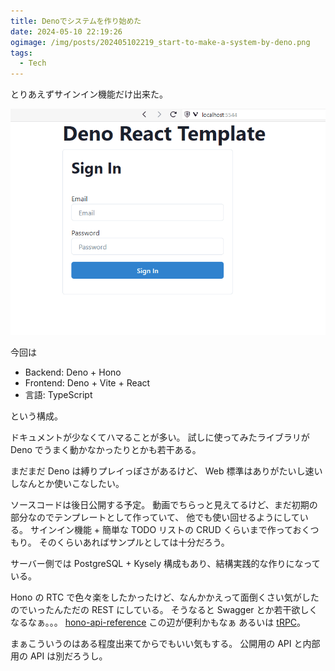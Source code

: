 ```yaml
---
title: Denoでシステムを作り始めた
date: 2024-05-10 22:19:26
ogimage: /img/posts/202405102219_start-to-make-a-system-by-deno.png
tags:
  - Tech
---
```


とりあえずサインイン機能だけ出来た。

![進捗](/img/posts/202405102219/sign-in-user.gif)

今回は

* Backend: Deno + Hono
* Frontend: Deno + Vite + React
* 言語: TypeScript

という構成。

ドキュメントが少なくてハマることが多い。
試しに使ってみたライブラリが Deno でうまく動かなかったりとかも若干ある。

まだまだ Deno は縛りプレイっぽさがあるけど、 Web 標準はありがたいし速いしなんとか使いこなしたい。

ソースコードは後日公開する予定。
動画でちらっと見えてるけど、まだ初期の部分なのでテンプレートとして作っていて、
他でも使い回せるようにしている。
サインイン機能 + 簡単な TODO リストの CRUD くらいまで作っておくつもり。
そのくらいあればサンプルとしては十分だろう。

サーバー側では PostgreSQL + Kysely 構成もあり、結構実践的な作りになっている。

Hono の RTC で色々楽をしたかったけど、なんかかえって面倒くさい気がしたのでいったんただの REST にしている。
そうなると Swagger とか若干欲しくなるなぁ。。。
[hono-api-reference](https://github.com/scalar/scalar/tree/main/packages/hono-api-reference) この辺が便利かもなぁ
あるいは [tRPC](https://github.com/honojs/middleware/tree/main/packages/trpc-server)。

まぁこういうのはある程度出来てからでもいい気もする。
公開用の API と内部用の API は別だろうし。
